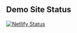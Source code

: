 ## Demo Site Status

[![Netlify Status](https://api.netlify.com/api/v1/badges/88217dfb-48e7-4579-bb57-b9d76ce3dbc0/deploy-status)](https://hugo-theme-icarus-lite.netlify.app/)
